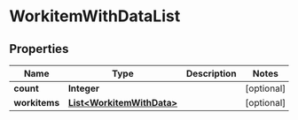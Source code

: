 
# WorkitemWithDataList

## Properties
Name | Type | Description | Notes
------------ | ------------- | ------------- | -------------
**count** | **Integer** |  |  [optional]
**workitems** | [**List&lt;WorkitemWithData&gt;**](WorkitemWithData.md) |  |  [optional]



